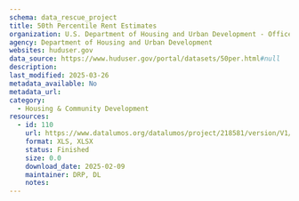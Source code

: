 ```yaml
---
schema: data_rescue_project 
title: 50th Percentile Rent Estimates
organization: U.S. Department of Housing and Urban Development - Office of Policy Development and Research
agency: Department of Housing and Urban Development
websites: huduser.gov
data_source: https://www.huduser.gov/portal/datasets/50per.html#null
description: 
last_modified: 2025-03-26
metadata_available: No
metadata_url: 
category:
  - Housing & Community Development 
resources:
  - id: 110
    url: https://www.datalumos.org/datalumos/project/218581/version/V1/view
    format: XLS, XLSX
    status: Finished
    size: 0.0
    download_date: 2025-02-09
    maintainer: DRP, DL
    notes: 
---
```


